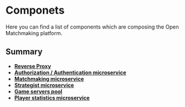 # Componets

Here you can find a list of components which are сomposing the Open Matchmaking platform.

Summary
-------
- [**Reverse Proxy**](reverse-proxy.md#reverse-proxy)
- [**Authorization / Authentication microservice**](auth-microservice.md)
- [**Matchmaking microservice**](matchmaking-microservice.md)
- [**Strategist microservice**](strategist-microservice.md)
- [**Game servers pool**](game-servers-pool.md)
- [**Player statistics microservice**](player-statistics-microservice.md)
